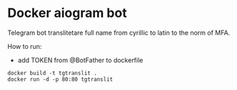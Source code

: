 # Docker aiogram bot
Telegram bot translitetare full name from cyrillic to latin to the norm of MFA.

How to run:
- add TOKEN from @BotFather to dockerfile

```
docker build -t tgtranslit .
docker run -d -p 80:80 tgtranslit
```

